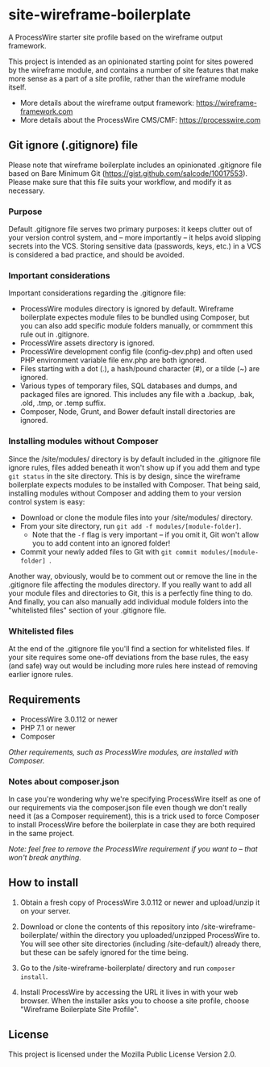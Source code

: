 # site-wireframe-boilerplate

A ProcessWire starter site profile based on the wireframe output framework.

This project is intended as an opinionated starting point for sites powered by the wireframe module,
and contains a number of site features that make more sense as a part of a site profile, rather than
the wireframe module itself.

* More details about the wireframe output framework: https://wireframe-framework.com
* More details about the ProcessWire CMS/CMF: https://processwire.com

## Git ignore (.gitignore) file

Please note that wireframe boilerplate includes an opinionated .gitignore file based on Bare Minimum
Git (https://gist.github.com/salcode/10017553). Please make sure that this file suits your workflow,
and modify it as necessary.

### Purpose

Default .gitignore file serves two primary purposes: it keeps clutter out of your version control
system, and – more importantly – it helps avoid slipping secrets into the VCS. Storing sensitive
data (passwords, keys, etc.) in a VCS is considered a bad practice, and should be avoided.

### Important considerations

Important considerations regarding the .gitignore file:

- ProcessWire modules directory is ignored by default. Wireframe boilerplate expectes module files
  to be bundled using Composer, but you can also add specific module folders manually, or commment
  this rule out in .gitignore.
- ProcessWire assets directory is ignored.
- ProcessWire development config file (config-dev.php) and often used PHP environment variable file
  env.php are both ignored.
- Files starting with a dot (.), a hash/pound character (#), or a tilde (~) are ignored.
- Various types of temporary files, SQL databases and dumps, and packaged files are ignored. This
  includes any file with a .backup, .bak, .old, .tmp, or .temp suffix.
- Composer, Node, Grunt, and Bower default install directories are ignored.

### Installing modules without Composer

Since the /site/modules/ directory is by default included in the .gitignore file ignore rules, files
added beneath it won't show up if you add them and type `git status` in the site directory. This is
by design, since the wireframe boilerplate expects modules to be installed with Composer. That being
said, installing modules without Composer and adding them to your version control system is easy:

- Download or clone the module files into your /site/modules/ directory.
- From your site directory, run `git add -f modules/[module-folder]`.
    - Note that the `-f` flag is very important – if you omit it, Git won't allow you to add content
      into an ignored folder!
- Commit your newly added files to Git with `git commit modules/[module-folder] `.

Another way, obviously, would be to comment out or remove the line in the .gitignore file affecting
the modules directory. If you really want to add all your module files and directories to Git, this
is a perfectly fine thing to do. And finally, you can also manually add individual module folders
into the "whitelisted files" section of your .gitignore file.

### Whitelisted files

At the end of the .gitignore file you'll find a section for whitelisted files. If your site requires
some one-off deviations from the base rules, the easy (and safe) way out would be including more
rules here instead of removing earlier ignore rules.

## Requirements

- ProcessWire 3.0.112 or newer
- PHP 7.1 or newer
- Composer

*Other requirements, such as ProcessWire modules, are installed with Composer.*

### Notes about composer.json

In case you're wondering why we're specifying ProcessWire itself as one of our requirements via the
composer.json file even though we don't really need it (as a Composer requirement), this is a trick
used to force Composer to install ProcessWire before the boilerplate in case they are both required
in the same project.

*Note: feel free to remove the ProcessWire requirement if you want to – that won't break anything.*

## How to install

1. Obtain a fresh copy of ProcessWire 3.0.112 or newer and upload/unzip it on your server.

2. Download or clone the contents of this repository into /site-wireframe-boilerplate/ within the
   directory you uploaded/unzipped ProcessWire to. You will see other site directories (including
   /site-default/) already there, but these can be safely ignored for the time being.

3. Go to the /site-wireframe-boilerplate/ directory and run `composer install`.

4. Install ProcessWire by accessing the URL it lives in with your web browser. When the installer
   asks you to choose a site profile, choose "Wireframe Boilerplate Site Profile".

## License

This project is licensed under the Mozilla Public License Version 2.0.